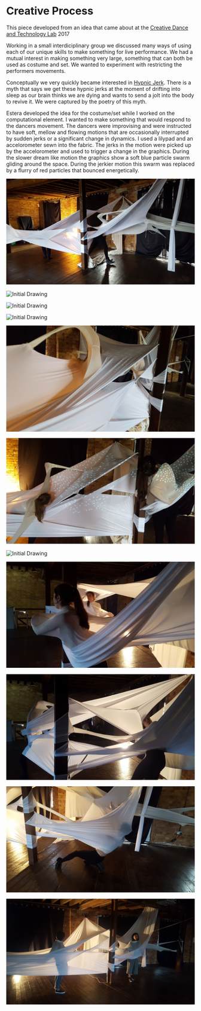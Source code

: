 # Creative Process

This piece developed from an idea that came about at the [Creative Dance and Technology Lab](http://www.eastlondondance.org/projects/creative-dance-and-technology-lab-with-london-college-of-fashion/) 2017

Working in a small interdiciplinary group we discussed many ways of using each of our unique skills to make something for live performance. We had a mutual interest in making something very large, something that can both be used as costume and set. We wanted to experiment with restricting the performers movements. 

Conceptually we very quickly became interested in [Hypnic Jerk](https://en.wikipedia.org/wiki/Hypnic_jerk). There is a myth that says we get these hypnic jerks at the moment of drifting into sleep as our brain thinks we are dying and wants to send a jolt into the body to revive it. We were captured by the poetry of this myth. 

Estera developed the idea for the costume/set while I worked on the computational element. I wanted to make something that would respond to the dancers movement. The dancers were improvising and were instructed to have soft, mellow and flowing motions that are occasionally interrupted by sudden jerks or a significant change in dynamics. I used a lilypad and an accelorometer sewn into the fabric. The jerks in the motion were picked up by the accelorometer and used to trigger a change in the graphics. During the slower dream like motion the graphics show a soft blue particle swarm gliding around the space. During the jerkier motion this swarm was replaced by a flurry of red particles that bounced energetically. 


![Initial Drawing](img/1.jpg)

![Initial Drawing](img/2.jpg)

![Initial Drawing](img/3.jpg)

![Initial Drawing](img/4.jpg)

![Initial Drawing](img/5.jpg)

![Initial Drawing](img/6.jpg)

![Initial Drawing](img/7.jpg)

![Initial Drawing](img/8.jpg)

![Initial Drawing](img/9.jpg)

![Initial Drawing](img/10.jpg)

![Initial Drawing](img/11.jpg)


